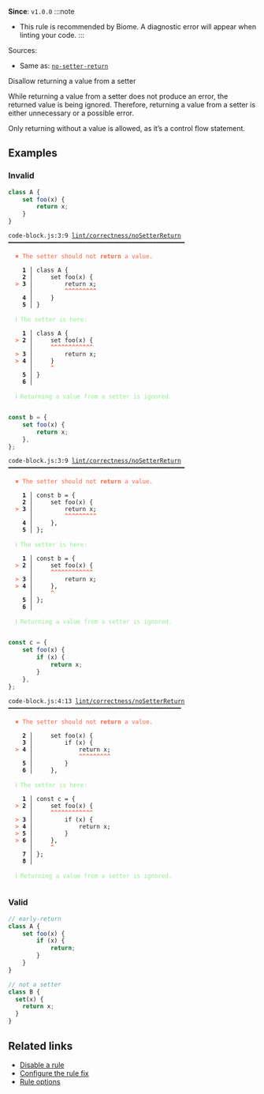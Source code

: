 **Since**: `v1.0.0`
:::note
- This rule is recommended by Biome. A diagnostic error will appear when linting your code.
:::

Sources: 
- Same as: <a href="https://eslint.org/docs/latest/rules/no-setter-return" target="_blank"><code>no-setter-return</code></a>

Disallow returning a value from a setter

While returning a value from a setter does not produce an error, the returned value is being ignored. Therefore, returning a value from a setter is either unnecessary or a possible error.

Only returning without a value is allowed, as it’s a control flow statement.

## Examples

### Invalid

```js
class A {
    set foo(x) {
        return x;
    }
}
```

<pre class="language-text"><code class="language-text">code-block.js:3:9 <a href="https://biomejs.dev/linter/rules/no-setter-return">lint/correctness/noSetterReturn</a> ━━━━━━━━━━━━━━━━━━━━━━━━━━━━━━━━━━━━━━━━━━━━━━━━━━<br /><br /><strong><span style="color: Tomato;">  </span></strong><strong><span style="color: Tomato;">✖</span></strong> <span style="color: Tomato;">The setter should not </span><span style="color: Tomato;"><strong>return</strong></span><span style="color: Tomato;"> a value.</span><br />  <br />    <strong>1 │ </strong>class A {<br />    <strong>2 │ </strong>    set foo(x) {<br /><strong><span style="color: Tomato;">  </span></strong><strong><span style="color: Tomato;">&gt;</span></strong> <strong>3 │ </strong>        return x;<br />   <strong>   │ </strong>        <strong><span style="color: Tomato;">^</span></strong><strong><span style="color: Tomato;">^</span></strong><strong><span style="color: Tomato;">^</span></strong><strong><span style="color: Tomato;">^</span></strong><strong><span style="color: Tomato;">^</span></strong><strong><span style="color: Tomato;">^</span></strong><strong><span style="color: Tomato;">^</span></strong><strong><span style="color: Tomato;">^</span></strong><strong><span style="color: Tomato;">^</span></strong><br />    <strong>4 │ </strong>    }<br />    <strong>5 │ </strong>}<br />  <br /><strong><span style="color: lightgreen;">  </span></strong><strong><span style="color: lightgreen;">ℹ</span></strong> <span style="color: lightgreen;">The setter is here:</span><br />  <br />    <strong>1 │ </strong>class A {<br /><strong><span style="color: Tomato;">  </span></strong><strong><span style="color: Tomato;">&gt;</span></strong> <strong>2 │ </strong>    set foo(x) {<br />   <strong>   │ </strong>    <strong><span style="color: Tomato;">^</span></strong><strong><span style="color: Tomato;">^</span></strong><strong><span style="color: Tomato;">^</span></strong><strong><span style="color: Tomato;">^</span></strong><strong><span style="color: Tomato;">^</span></strong><strong><span style="color: Tomato;">^</span></strong><strong><span style="color: Tomato;">^</span></strong><strong><span style="color: Tomato;">^</span></strong><strong><span style="color: Tomato;">^</span></strong><strong><span style="color: Tomato;">^</span></strong><strong><span style="color: Tomato;">^</span></strong><strong><span style="color: Tomato;">^</span></strong><br /><strong><span style="color: Tomato;">  </span></strong><strong><span style="color: Tomato;">&gt;</span></strong> <strong>3 │ </strong>        return x;<br /><strong><span style="color: Tomato;">  </span></strong><strong><span style="color: Tomato;">&gt;</span></strong> <strong>4 │ </strong>    }<br />   <strong>   │ </strong>    <strong><span style="color: Tomato;">^</span></strong><br />    <strong>5 │ </strong>}<br />    <strong>6 │ </strong><br />  <br /><strong><span style="color: lightgreen;">  </span></strong><strong><span style="color: lightgreen;">ℹ</span></strong> <span style="color: lightgreen;">Returning a value from a setter is ignored.</span><br />  <br /></code></pre>

```js
const b = {
    set foo(x) {
        return x;
    },
};
```

<pre class="language-text"><code class="language-text">code-block.js:3:9 <a href="https://biomejs.dev/linter/rules/no-setter-return">lint/correctness/noSetterReturn</a> ━━━━━━━━━━━━━━━━━━━━━━━━━━━━━━━━━━━━━━━━━━━━━━━━━━<br /><br /><strong><span style="color: Tomato;">  </span></strong><strong><span style="color: Tomato;">✖</span></strong> <span style="color: Tomato;">The setter should not </span><span style="color: Tomato;"><strong>return</strong></span><span style="color: Tomato;"> a value.</span><br />  <br />    <strong>1 │ </strong>const b = {<br />    <strong>2 │ </strong>    set foo(x) {<br /><strong><span style="color: Tomato;">  </span></strong><strong><span style="color: Tomato;">&gt;</span></strong> <strong>3 │ </strong>        return x;<br />   <strong>   │ </strong>        <strong><span style="color: Tomato;">^</span></strong><strong><span style="color: Tomato;">^</span></strong><strong><span style="color: Tomato;">^</span></strong><strong><span style="color: Tomato;">^</span></strong><strong><span style="color: Tomato;">^</span></strong><strong><span style="color: Tomato;">^</span></strong><strong><span style="color: Tomato;">^</span></strong><strong><span style="color: Tomato;">^</span></strong><strong><span style="color: Tomato;">^</span></strong><br />    <strong>4 │ </strong>    },<br />    <strong>5 │ </strong>};<br />  <br /><strong><span style="color: lightgreen;">  </span></strong><strong><span style="color: lightgreen;">ℹ</span></strong> <span style="color: lightgreen;">The setter is here:</span><br />  <br />    <strong>1 │ </strong>const b = {<br /><strong><span style="color: Tomato;">  </span></strong><strong><span style="color: Tomato;">&gt;</span></strong> <strong>2 │ </strong>    set foo(x) {<br />   <strong>   │ </strong>    <strong><span style="color: Tomato;">^</span></strong><strong><span style="color: Tomato;">^</span></strong><strong><span style="color: Tomato;">^</span></strong><strong><span style="color: Tomato;">^</span></strong><strong><span style="color: Tomato;">^</span></strong><strong><span style="color: Tomato;">^</span></strong><strong><span style="color: Tomato;">^</span></strong><strong><span style="color: Tomato;">^</span></strong><strong><span style="color: Tomato;">^</span></strong><strong><span style="color: Tomato;">^</span></strong><strong><span style="color: Tomato;">^</span></strong><strong><span style="color: Tomato;">^</span></strong><br /><strong><span style="color: Tomato;">  </span></strong><strong><span style="color: Tomato;">&gt;</span></strong> <strong>3 │ </strong>        return x;<br /><strong><span style="color: Tomato;">  </span></strong><strong><span style="color: Tomato;">&gt;</span></strong> <strong>4 │ </strong>    },<br />   <strong>   │ </strong>    <strong><span style="color: Tomato;">^</span></strong><br />    <strong>5 │ </strong>};<br />    <strong>6 │ </strong><br />  <br /><strong><span style="color: lightgreen;">  </span></strong><strong><span style="color: lightgreen;">ℹ</span></strong> <span style="color: lightgreen;">Returning a value from a setter is ignored.</span><br />  <br /></code></pre>

```js
const c = {
    set foo(x) {
        if (x) {
            return x;
        }
    },
};
```

<pre class="language-text"><code class="language-text">code-block.js:4:13 <a href="https://biomejs.dev/linter/rules/no-setter-return">lint/correctness/noSetterReturn</a> ━━━━━━━━━━━━━━━━━━━━━━━━━━━━━━━━━━━━━━━━━━━━━━━━━<br /><br /><strong><span style="color: Tomato;">  </span></strong><strong><span style="color: Tomato;">✖</span></strong> <span style="color: Tomato;">The setter should not </span><span style="color: Tomato;"><strong>return</strong></span><span style="color: Tomato;"> a value.</span><br />  <br />    <strong>2 │ </strong>    set foo(x) {<br />    <strong>3 │ </strong>        if (x) {<br /><strong><span style="color: Tomato;">  </span></strong><strong><span style="color: Tomato;">&gt;</span></strong> <strong>4 │ </strong>            return x;<br />   <strong>   │ </strong>            <strong><span style="color: Tomato;">^</span></strong><strong><span style="color: Tomato;">^</span></strong><strong><span style="color: Tomato;">^</span></strong><strong><span style="color: Tomato;">^</span></strong><strong><span style="color: Tomato;">^</span></strong><strong><span style="color: Tomato;">^</span></strong><strong><span style="color: Tomato;">^</span></strong><strong><span style="color: Tomato;">^</span></strong><strong><span style="color: Tomato;">^</span></strong><br />    <strong>5 │ </strong>        }<br />    <strong>6 │ </strong>    },<br />  <br /><strong><span style="color: lightgreen;">  </span></strong><strong><span style="color: lightgreen;">ℹ</span></strong> <span style="color: lightgreen;">The setter is here:</span><br />  <br />    <strong>1 │ </strong>const c = {<br /><strong><span style="color: Tomato;">  </span></strong><strong><span style="color: Tomato;">&gt;</span></strong> <strong>2 │ </strong>    set foo(x) {<br />   <strong>   │ </strong>    <strong><span style="color: Tomato;">^</span></strong><strong><span style="color: Tomato;">^</span></strong><strong><span style="color: Tomato;">^</span></strong><strong><span style="color: Tomato;">^</span></strong><strong><span style="color: Tomato;">^</span></strong><strong><span style="color: Tomato;">^</span></strong><strong><span style="color: Tomato;">^</span></strong><strong><span style="color: Tomato;">^</span></strong><strong><span style="color: Tomato;">^</span></strong><strong><span style="color: Tomato;">^</span></strong><strong><span style="color: Tomato;">^</span></strong><strong><span style="color: Tomato;">^</span></strong><br /><strong><span style="color: Tomato;">  </span></strong><strong><span style="color: Tomato;">&gt;</span></strong> <strong>3 │ </strong>        if (x) {<br /><strong><span style="color: Tomato;">  </span></strong><strong><span style="color: Tomato;">&gt;</span></strong> <strong>4 │ </strong>            return x;<br /><strong><span style="color: Tomato;">  </span></strong><strong><span style="color: Tomato;">&gt;</span></strong> <strong>5 │ </strong>        }<br /><strong><span style="color: Tomato;">  </span></strong><strong><span style="color: Tomato;">&gt;</span></strong> <strong>6 │ </strong>    },<br />   <strong>   │ </strong>    <strong><span style="color: Tomato;">^</span></strong><br />    <strong>7 │ </strong>};<br />    <strong>8 │ </strong><br />  <br /><strong><span style="color: lightgreen;">  </span></strong><strong><span style="color: lightgreen;">ℹ</span></strong> <span style="color: lightgreen;">Returning a value from a setter is ignored.</span><br />  <br /></code></pre>

### Valid

```js
// early-return
class A {
    set foo(x) {
        if (x) {
            return;
        }
    }
}
```

```js
// not a setter
class B {
  set(x) {
    return x;
  }
}
```

## Related links

- [Disable a rule](/linter/#disable-a-lint-rule)
- [Configure the rule fix](/linter#configure-the-rule-fix)
- [Rule options](/linter/#rule-options)
